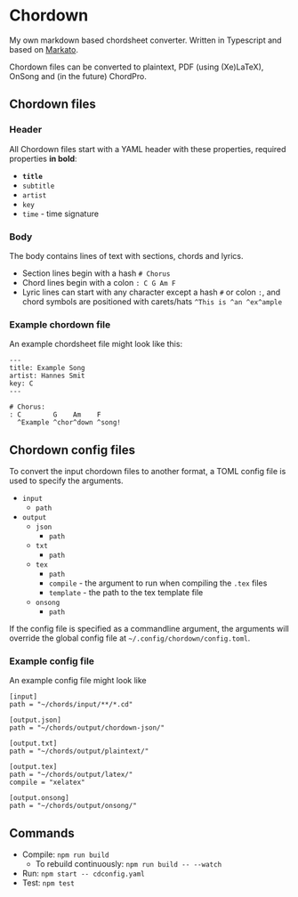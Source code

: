# Chordown

My own markdown based chordsheet converter. Written in Typescript and based on [Markato](https://markato.studio/).

Chordown files can be converted to plaintext, PDF (using (Xe)LaTeX), OnSong and (in the future) ChordPro.

## Chordown files

### Header

All Chordown files start with a YAML header with these properties, required properties **in bold**:

- **`title`**
- `subtitle`
- `artist`
- `key`
- `time` - time signature

### Body

The body contains lines of text with sections, chords and lyrics.

- Section lines begin with a hash
  `# Chorus`
- Chord lines begin with a colon
  `: C G Am F`
- Lyric lines can start with any character except a hash `#` or colon `:`, and chord symbols are positioned with carets/hats
  `^This is ^an ^ex^ample`

### Example chordown file

An example chordsheet file might look like this:

```
---
title: Example Song
artist: Hannes Smit
key: C
---

# Chorus:
: C        G    Am    F
  ^Example ^chor^down ^song!
```

## Chordown config files

To convert the input chordown files to another format, a TOML config file is used to specify the arguments.

- `input`
  - `path`
- `output`
  - `json`
    - `path`
  - `txt`
    - `path`
  - `tex`
    - `path`
    - `compile` - the argument to run when compiling the `.tex` files
    - `template` - the path to the tex template file
  - `onsong`
    - `path`

If the config file is specified as a commandline argument, the arguments will override the global config file at `~/.config/chordown/config.toml`.

### Example config file

An example config file might look like

```
[input]
path = "~/chords/input/**/*.cd"

[output.json]
path = "~/chords/output/chordown-json/"

[output.txt]
path = "~/chords/output/plaintext/"

[output.tex]
path = "~/chords/output/latex/"
compile = "xelatex"

[output.onsong]
path = "~/chords/output/onsong/"
```

## Commands

- Compile: `npm run build`
  - To rebuild continuously: `npm run build -- --watch`
- Run: `npm start -- cdconfig.yaml`
- Test: `npm test`
